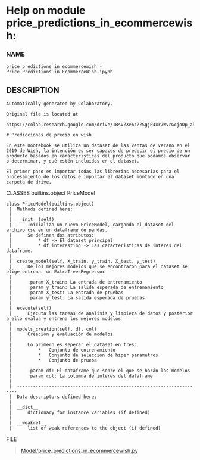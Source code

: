 # Help on module price_predictions_in_ecommercewish:

### NAME
    price_predictions_in_ecommercewish - Price_Predictions_in_EcommerceWish.ipynb

## DESCRIPTION
    Automatically generated by Colaboratory.
    
    Original file is located at
        https://colab.research.google.com/drive/1RsVZXe6zZZSgjP4xr7WVrGcjoDp_zkMj
    
    # Predicciones de precio en wish
    
    En este nootebook se utiliza un dataset de las ventas de verano en el 2019 de Wish, la intención es ser capaces de predecir el precio de un producto basados en caracteristicas del producto que podamos observar o determinar, y qué estén incluidos en el dataset.
    
    El primer paso es importar todas las librerias necesarias para el procesamiento de los datos e importar el dataset montado en una carpeta de drive.

CLASSES
    builtins.object
        PriceModel
    
    class PriceModel(builtins.object)
     |  Methods defined here:
     |  
     |  __init__(self)
     |      Inicializa un nuevo PriceModel, cargando el dataset del archivo csv en un dataframe de pandas.
     |      Se definen dos atributos:
     |          * df -> El dataset principal
     |          * df_interesting -> Las caracteristicas de interes del dataframe.
     |  
     |  create_model(self, X_train, y_train, X_test, y_test)
     |      De los mejores modelos que se encontraron para el dataset se elige entrenar un ExtraTreesRegressor
     |      
     |      :param X_train: La entrada de entrenamiento
     |      :param y_train: La salida esperada de entrenamiento
     |      :param X_test: La entrada de pruebas
     |      :param y_test: La salida esperada de pruebas
     |  
     |  execute(self)
     |      Ejecuta las tareas de analisis y limpieza de datos y posterior a ello evalua y entrena los mejores modelos
     |  
     |  models_creation(self, df, col)
     |      Creación y evaluación de modelos
     |      
     |      Lo primero es seperar el dataset en tres:
     |          *   Conjunto de entrenamiento
     |          *   Conjunto de selección de hiper parametros
     |          *   Conjunto de prueba
     |      
     |      :param df: El dataframe que sobre el que se harán los modelos
     |      :param col: La columna de interes del dataframe
     |  
     |  ----------------------------------------------------------------------
     |  Data descriptors defined here:
     |  
     |  __dict__
     |      dictionary for instance variables (if defined)
     |  
     |  __weakref__
     |      list of weak references to the object (if defined)

FILE
> [Model/price_predictions_in_ecommercewish.py](../../Model/price_predictions_in_ecommercewish.py)



